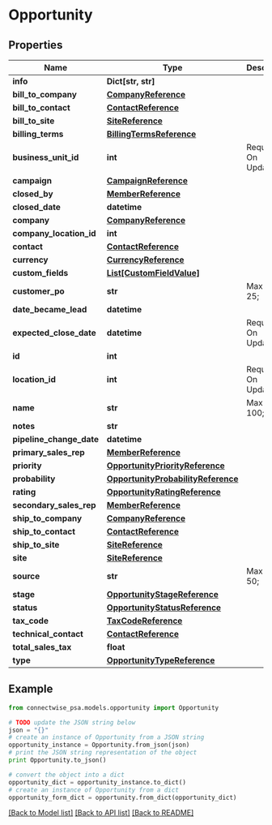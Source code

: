 # Opportunity


## Properties
Name | Type | Description | Notes
------------ | ------------- | ------------- | -------------
**info** | **Dict[str, str]** |  | [optional] 
**bill_to_company** | [**CompanyReference**](CompanyReference.md) |  | [optional] 
**bill_to_contact** | [**ContactReference**](ContactReference.md) |  | [optional] 
**bill_to_site** | [**SiteReference**](SiteReference.md) |  | [optional] 
**billing_terms** | [**BillingTermsReference**](BillingTermsReference.md) |  | [optional] 
**business_unit_id** | **int** |  Required On Updates; | [optional] 
**campaign** | [**CampaignReference**](CampaignReference.md) |  | [optional] 
**closed_by** | [**MemberReference**](MemberReference.md) |  | [optional] 
**closed_date** | **datetime** |  | [optional] 
**company** | [**CompanyReference**](CompanyReference.md) |  | [optional] 
**company_location_id** | **int** |  | [optional] 
**contact** | [**ContactReference**](ContactReference.md) |  | [optional] 
**currency** | [**CurrencyReference**](CurrencyReference.md) |  | [optional] 
**custom_fields** | [**List[CustomFieldValue]**](CustomFieldValue.md) |  | [optional] 
**customer_po** | **str** |  Max length: 25; | [optional] 
**date_became_lead** | **datetime** |  | [optional] 
**expected_close_date** | **datetime** |  Required On Updates; | [optional] 
**id** | **int** |  | [optional] 
**location_id** | **int** |  Required On Updates; | [optional] 
**name** | **str** |  Max length: 100; | 
**notes** | **str** |  | [optional] 
**pipeline_change_date** | **datetime** |  | [optional] 
**primary_sales_rep** | [**MemberReference**](MemberReference.md) |  | [optional] 
**priority** | [**OpportunityPriorityReference**](OpportunityPriorityReference.md) |  | [optional] 
**probability** | [**OpportunityProbabilityReference**](OpportunityProbabilityReference.md) |  | [optional] 
**rating** | [**OpportunityRatingReference**](OpportunityRatingReference.md) |  | [optional] 
**secondary_sales_rep** | [**MemberReference**](MemberReference.md) |  | [optional] 
**ship_to_company** | [**CompanyReference**](CompanyReference.md) |  | [optional] 
**ship_to_contact** | [**ContactReference**](ContactReference.md) |  | [optional] 
**ship_to_site** | [**SiteReference**](SiteReference.md) |  | [optional] 
**site** | [**SiteReference**](SiteReference.md) |  | [optional] 
**source** | **str** |  Max length: 50; | [optional] 
**stage** | [**OpportunityStageReference**](OpportunityStageReference.md) |  | [optional] 
**status** | [**OpportunityStatusReference**](OpportunityStatusReference.md) |  | [optional] 
**tax_code** | [**TaxCodeReference**](TaxCodeReference.md) |  | [optional] 
**technical_contact** | [**ContactReference**](ContactReference.md) |  | [optional] 
**total_sales_tax** | **float** |  | [optional] 
**type** | [**OpportunityTypeReference**](OpportunityTypeReference.md) |  | [optional] 

## Example

```python
from connectwise_psa.models.opportunity import Opportunity

# TODO update the JSON string below
json = "{}"
# create an instance of Opportunity from a JSON string
opportunity_instance = Opportunity.from_json(json)
# print the JSON string representation of the object
print Opportunity.to_json()

# convert the object into a dict
opportunity_dict = opportunity_instance.to_dict()
# create an instance of Opportunity from a dict
opportunity_form_dict = opportunity.from_dict(opportunity_dict)
```
[[Back to Model list]](../README.md#documentation-for-models) [[Back to API list]](../README.md#documentation-for-api-endpoints) [[Back to README]](../README.md)


